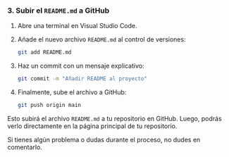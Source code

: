 
### 3. Subir el `README.md` a GitHub

1. Abre una terminal en Visual Studio Code.
2. Añade el nuevo archivo `README.md` al control de versiones:

    ```bash
    git add README.md
    ```

3. Haz un commit con un mensaje explicativo:

    ```bash
    git commit -m "Añadir README al proyecto"
    ```

4. Finalmente, sube el archivo a GitHub:

    ```bash
    git push origin main
    ```

Esto subirá el archivo `README.md` a tu repositorio en GitHub. Luego, podrás verlo directamente en la página principal de tu repositorio.

Si tienes algún problema o dudas durante el proceso, no dudes en comentarlo.
